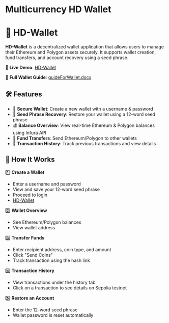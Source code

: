 # Multicurrency HD Wallet
# 🚀 HD-Wallet

**HD-Wallet** is a decentralized wallet application that allows users to manage their Ethereum and Polygon assets securely. It supports wallet creation, fund transfers, and account recovery using a seed phrase.

🔗 **Live Demo**: [HD-Wallet](https://suhelkh0.github.io/Multicurrency-HD-Wallet/
)  

📖 **Full Wallet Guide**: [guideForWallet.docx](https://suhelkh0.github.io/Multicurrency-HD-Wallet/guideForWallet.docx)

## 🛠️ Features
- 🔐 **Secure Wallet**: Create a new wallet with a username & password
- 💾 **Seed Phrase Recovery**: Restore your wallet using a 12-word seed phrase
- 💰 **Balance Overview**: View real-time Ethereum & Polygon balances using Infura API
- 🔄 **Fund Transfers**: Send Ethereum/Polygon to other wallets
- 📜 **Transaction History**: Track previous transactions and view details

## 📜 How It Works
1️⃣ **Create a Wallet**
- Enter a username and password
- View and save your 12-word seed phrase
- Proceed to login
- [HD-Wallet](https://suhelkh0.github.io/Multicurrency-HD-Wallet/
)  

2️⃣ **Wallet Overview**
- See Ethereum/Polygon balances
- View wallet address

3️⃣ **Transfer Funds**
- Enter recipient address, coin type, and amount
- Click "Send Coins"
- Track transaction using the hash link

4️⃣ **Transaction History**
- View transactions under the history tab
- Click on a transaction to see details on Sepolia testnet

5️⃣ **Restore an Account**
- Enter the 12-word seed phrase
- Wallet password is reset automatically
